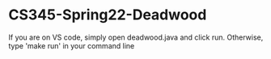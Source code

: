 # CS345-Spring22-Deadwood

If you are on VS code, simply open deadwood.java and click run.
Otherwise, type 'make run' in your command line
